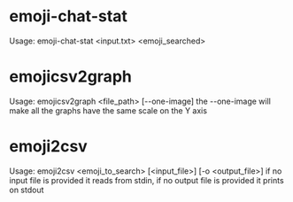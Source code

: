 # emoji-chat-stat
Usage: emoji-chat-stat  <input.txt> <emoji_searched>

# emojicsv2graph
Usage: emojicsv2graph <file_path> [--one-image]
the --one-image will make all the graphs have the same scale on the Y axis

# emoji2csv
Usage: emoji2csv <emoji_to_search> [<input_file>] [-o <output_file>]
if no input file is provided it reads from stdin, if no output file is provided it prints on stdout
